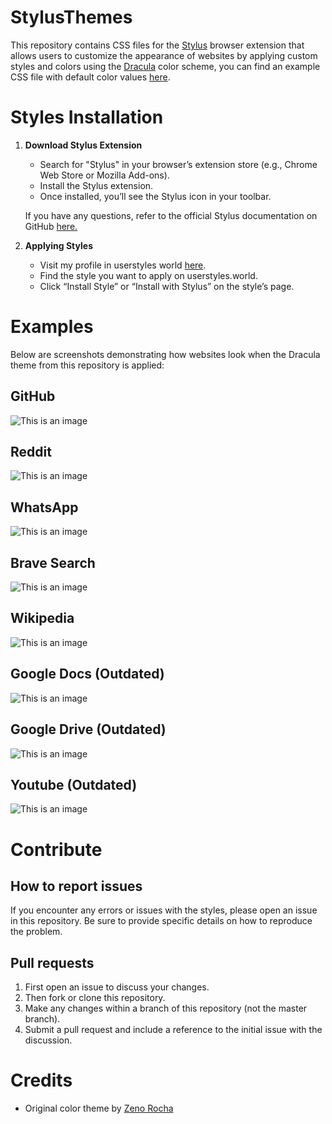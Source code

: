 # StylusThemes
This repository contains CSS files for the [Stylus](https://github.com/openstyles/stylus) browser extension that allows users to customize the appearance of websites by applying custom styles and colors using the [Dracula](https://github.com/dracula/dracula-theme) color scheme, you can find an example CSS file with default color values [here](example.css).

# Styles Installation

1. **Download Stylus Extension**
   - Search  for "Stylus" in your browser’s extension store (e.g., Chrome Web Store or Mozilla Add-ons).
   - Install the Stylus extension. 
   - Once installed, you’ll see the Stylus icon in your toolbar.

    If you have any questions, refer to the official Stylus documentation on GitHub [here.](https://github.com/openstyles/stylus/blob/master/README.md)

2. **Applying Styles**
   - Visit my profile in userstyles world [here](https://userstyles.world/user/druxorey).
   - Find the style you want to apply on userstyles.world.
   - Click “Install Style” or “Install with Stylus” on the style’s page.

# Examples
Below are screenshots demonstrating how websites look when the Dracula theme from this repository is applied:

## GitHub
![This is an image](/resources/dracula-for-github.webp)

## Reddit
![This is an image](/resources/dracula-for-reddit.webp)

## WhatsApp
![This is an image](/resources/dracula-for-whatsapp.webp)

## Brave Search
![This is an image](/resources/dracula-for-brave.webp)

## Wikipedia
![This is an image](/resources/dracula-for-wikipedia.webp)

## Google Docs (Outdated)
![This is an image](/resources/dracula-for-google-docs.webp)

## Google Drive (Outdated)
![This is an image](/resources/dracula-for-google-drive.webp)

## Youtube (Outdated)
![This is an image](/resources/dracula-for-youtube.webp)

# Contribute

## How to report issues 
If you encounter any errors or issues with the styles, please open an issue in this repository. Be sure to provide specific details on how to reproduce the problem.

## Pull requests
1. First open an issue to discuss your changes.
2. Then fork or clone this repository.
3. Make any changes within a branch of this repository (not the master branch).
4. Submit a pull request and include a reference to the initial issue with the discussion.

# Credits
- Original color theme by [Zeno Rocha](https://github.com/dracula/dracula-theme)
